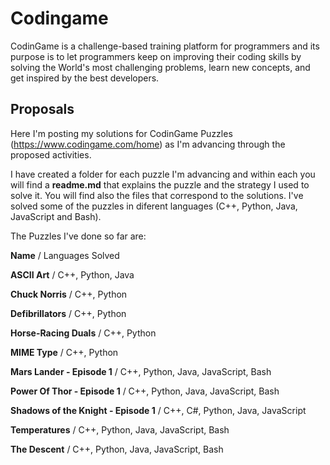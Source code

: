 # Codingame

CodinGame is a challenge-based training platform for programmers and its purpose is to let programmers keep on improving their coding skills by solving the World's most challenging problems, learn new concepts, and get inspired by the best developers.

## Proposals
Here I'm posting my solutions for CodinGame Puzzles (https://www.codingame.com/home) as I'm advancing through the proposed activities.

I have created a folder for each puzzle I'm advancing and within each you will find a **readme.md** that explains the puzzle and the strategy I used to solve it. You will find also the files that correspond to the solutions. I've solved some of the puzzles in diferent languages (C++, Python, Java, JavaScript and Bash). 

The Puzzles I've done so far are:

**Name** / Languages Solved 

**ASCII Art** / C++, Python, Java

**Chuck Norris** / C++, Python 

**Defibrillators** / C++, Python

**Horse-Racing Duals** / C++, Python

**MIME Type** / C++, Python

**Mars Lander - Episode 1** / C++, Python, Java, JavaScript, Bash

**Power Of Thor - Episode 1** / C++, Python, Java, JavaScript, Bash

**Shadows of the Knight - Episode 1** / C++, C#, Python, Java, JavaScript

**Temperatures** / C++, Python, Java, JavaScript, Bash

**The Descent** / C++, Python, Java, JavaScript, Bash

